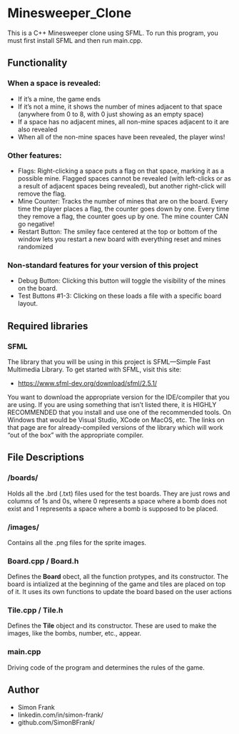 # Minesweeper_Clone

This is a C++ Minesweeper clone using SFML.  To run this program, you must first install SFML and then run main.cpp.  

## Functionality

### When a space is revealed:
* If it’s a mine, the game ends 
* If it’s not a mine, it shows the number of mines adjacent to that space (anywhere from 0 to 8, with 0 just showing as an empty space)
* If a space has no adjacent mines, all non-mine spaces adjacent to it are also revealed
* When all of the non-mine spaces have been revealed, the player wins!
### Other features:
* Flags: Right-clicking a space puts a flag on that space, marking it as a possible mine. Flagged spaces cannot be revealed (with left-clicks or as a result of adjacent spaces being revealed), but another right-click will remove the flag.
* Mine Counter: Tracks the number of mines that are on the board. Every time the player places a flag, the counter goes down by one. Every time they remove a flag, the counter goes up by one. The mine counter CAN go negative!
* Restart Button: The smiley face centered at the top or bottom of the window lets you restart a new board with everything reset and mines randomized
### Non-standard features for your version of this project
* Debug Button: Clicking this button will toggle the visibility of the mines on the board.
* Test Buttons #1-3: Clicking on these loads a file with a specific board layout. 

## Required libraries

### SFML

The library that you will be using in this project is SFML—Simple Fast Multimedia Library.  To get started with SFML, visit this site:

* https://www.sfml-dev.org/download/sfml/2.5.1/

You want to download the appropriate version for the IDE/compiler that you are using. If you are using something that isn’t listed there, it is HIGHLY RECOMMENDED that you install and use one of the recommended tools. On Windows that would be Visual Studio, XCode on MacOS, etc. The links on that page are for already-compiled versions of the library which will work “out of the box” with the appropriate compiler.

## File Descriptions

### /boards/

Holds all the .brd (.txt) files used for the test boards.  They are just rows and columns of 1s and 0s, where 0 represents a space where a bomb does not exist and 1 represents a space where a bomb is supposed to be placed.

### /images/

Contains all the .png files for the sprite images.  

### Board.cpp / Board.h

Defines the **Board** obect, all the function protypes, and its constructor.  The board is intialized at the beginning of the game and tiles are placed on top of it.  It uses its own functions to update the board based on the user actions

### Tile.cpp / Tile.h

Defines the **Tile** object and its constructor.  These are used to make the images, like the bombs, number, etc., appear.

### main.cpp

Driving code of the program and determines the rules of the game.

## Author

* Simon Frank
* linkedin.com/in/simon-frank/
* github.com/SimonBFrank/